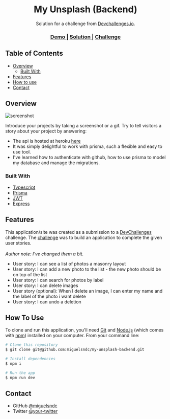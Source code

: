 

<h1 align="center">My Unsplash (Backend)</h1>

<div align="center">
   Solution for a challenge from  <a href="http://devchallenges.io" target="_blank">Devchallenges.io</a>.
</div>

<div align="center">
  <h3>
    <a href="https://my-unsplash-frontend.vercel.app/">
      Demo
    </a>
    <span> | </span>
    <a href="https://devchallenges.io/solutions/98JJn2YK38udBHXxK6Jq">
      Solution
    </a>
    <span> | </span>
    <a href="https://devchallenges.io/challenges/rYyhwJAxMfES5jNQ9YsP">
      Challenge
    </a>
  </h3>
</div>

<!-- TABLE OF CONTENTS -->

## Table of Contents

- [Overview](#overview)
  - [Built With](#built-with)
- [Features](#features)
- [How to use](#how-to-use)
- [Contact](#contact)

<!-- OVERVIEW -->

## Overview

![screenshot](https://res.cloudinary.com/db9t2jrhe/image/upload/v1640794590/Captura_de_tela_2021-12-29_131526_jlgtr0.png)

Introduce your projects by taking a screenshot or a gif. Try to tell visitors a story about your project by answering:

- The api is hosted at heroku [here](https://miguelsndc-unsplash.herokuapp.com)
- It was simply delightful to work with prisma, such a flexible and easy to use tool.
- I've learned how to authenticate with github, how to use prisma to model my database and manage the migrations.

### Built With

<!-- This section should list any major frameworks that you built your project using. Here are a few examples.-->

- [Typescript](https://www.typescriptlang.org/)
- [Prisma](https://www.prisma.io/)
- [JWT](https://jwt.io/)
- [Express](https://expressjs.com/pt-br/)

## Features

<!-- List the features of your application or follow the template. Don't share the figma file here :) -->

This application/site was created as a submission to a [DevChallenges](https://devchallenges.io/challenges) challenge. The [challenge](https://devchallenges.io/challenges/rYyhwJAxMfES5jNQ9YsP) was to build an application to complete the given user stories.
<br/><br/>  <i>Author note: I've changed them a bit.</i>

- User story: I can see a list of photos a masonry layout
- User story: I can add a new photo to the list - the new photo should be on top of the list
- User story: I can search for photos by label
- User story: I can delete images
- User story (optional): When I delete an image, I can enter my name and the label of the photo i want delete
- User story: I can undo a deletion

## How To Use

<!-- Example: -->

To clone and run this application, you'll need [Git](https://git-scm.com) and [Node.js](https://nodejs.org/en/download/) (which comes with [npm](http://npmjs.com)) installed on your computer. From your command line:

```bash
# Clone this repository
$ git clone git@github.com:miguelsndc/my-unsplash-backend.git

# Install dependencies
$ npm i

# Run the app
$ npm run dev
```

## Contact

- GitHub [@miguelsndc](https://github.com/miguelsndc})
- Twitter [@your-twitter](https://{twitter.com/your-username})
